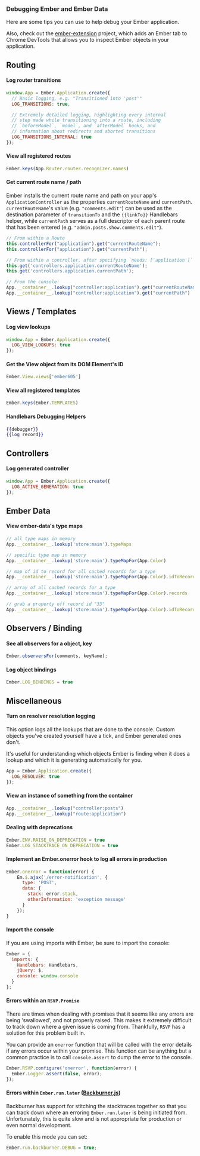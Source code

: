 ### Debugging Ember and Ember Data

Here are some tips you can use to help debug your Ember application.

Also, check out the
[ember-extension](https://github.com/tildeio/ember-extension)
project, which adds an Ember tab to Chrome DevTools that allows you
to inspect Ember objects in your application.

## Routing

#### Log router transitions

```javascript
window.App = Ember.Application.create({
  // Basic logging, e.g. "Transitioned into 'post'"
  LOG_TRANSITIONS: true, 

  // Extremely detailed logging, highlighting every internal
  // step made while transitioning into a route, including
  // `beforeModel`, `model`, and `afterModel` hooks, and
  // information about redirects and aborted transitions
  LOG_TRANSITIONS_INTERNAL: true
});
```

#### View all registered routes

```javascript
Ember.keys(App.Router.router.recognizer.names)
```

####  Get current route name / path

Ember installs the current route name and path on your
app's `ApplicationController` as the properties
`currentRouteName` and `currentPath`. `currentRouteName`'s
value (e.g. `"comments.edit"`) can be used as the destination parameter of 
`transitionTo` and the `{{linkTo}}` Handlebars helper, while 
`currentPath` serves as a full descriptor of each
parent route that has been entered (e.g.
`"admin.posts.show.comments.edit"`).

```javascript
// From within a Route
this.controllerFor("application").get("currentRouteName");
this.controllerFor("application").get("currentPath");

// From within a controller, after specifying `needs: ['application']`
this.get('controllers.application.currentRouteName');
this.get('controllers.application.currentPath');

// From the console:
App.__container__.lookup("controller:application").get("currentRouteName")
App.__container__.lookup("controller:application").get("currentPath")
```

## Views / Templates

#### Log view lookups

```javascript
window.App = Ember.Application.create({
  LOG_VIEW_LOOKUPS: true
});
```

#### Get the View object from its DOM Element's ID

```javascript
Ember.View.views['ember605']
```

#### View all registered templates

```javascript
Ember.keys(Ember.TEMPLATES)
```

#### Handlebars Debugging Helpers

```handlebars
{{debugger}}
{{log record}}
```

## Controllers

#### Log generated controller 

```javascript
window.App = Ember.Application.create({
  LOG_ACTIVE_GENERATION: true
});
```

## Ember Data

#### View ember-data's type maps

```javascript
// all type maps in memory
App.__container__.lookup('store:main').typeMaps 

// specific type map in memory
App.__container__.lookup('store:main').typeMapFor(App.Color)

// map of id to record for all cached records for a type
App.__container__.lookup('store:main').typeMapFor(App.Color).idToRecord

// array of all cached records for a type
App.__container__.lookup('store:main').typeMapFor(App.Color).records

// grab a property off record id "33"
App.__container__.lookup('store:main').typeMapFor(App.Color).idToRecord["33"].get('color')
```

## Observers / Binding

#### See all observers for a object, key

```javascript
Ember.observersFor(comments, keyName);
```

#### Log object bindings

```javascript
Ember.LOG_BINDINGS = true
```

## Miscellaneous

#### Turn on resolver resolution logging

This option logs all the lookups that are done to the console. Custom objects
you've created yourself have a tick, and Ember generated ones don't.

It's useful for understanding which objects Ember is finding when it does a lookup
and which it is generating automatically for you.

```javascript
App = Ember.Application.create({
  LOG_RESOLVER: true
});
```

#### View an instance of something from the container

```javascript
App.__container__.lookup("controller:posts")
App.__container__.lookup("route:application")
```

#### Dealing with deprecations

```javascript
Ember.ENV.RAISE_ON_DEPRECATION = true
Ember.LOG_STACKTRACE_ON_DEPRECATION = true
```


#### Implement an Ember.onerror hook to log all errors in production

```javascript
Ember.onerror = function(error) {
    Em.$.ajax('/error-notification', {
      type: 'POST',
      data: {
        stack: error.stack,
        otherInformation: 'exception message'
      }
    });
}
```

#### Import the console

If you are using imports with Ember, be sure to import the console:

```javascript
Ember = {
  imports: {
    Handlebars: Handlebars,
    jQuery: $,
    console: window.console
  }
};
```

#### Errors within an `RSVP.Promise`

There are times when dealing with promises that it seems like any errors
are being 'swallowed', and not properly raised. This makes it extremely
difficult to track down where a given issue is coming from. Thankfully,
`RSVP` has a solution for this problem built in.

You can provide an `onerror` function that will be called with the error
details if any errors occur within your promise. This function can be anything
but a common practice is to call `console.assert` to dump the error to the
console.

```javascript
Ember.RSVP.configure('onerror', function(error) {
  Ember.Logger.assert(false, error);
});
```

#### Errors within `Ember.run.later` ([Backburner.js](https://github.com/ebryn/backburner.js))

Backburner has support for stitching the stacktraces together so that you can
track down where an erroring `Ember.run.later` is being initiated from. Unfortunately,
this is quite slow and is not appropriate for production or even normal development.

To enable this mode you can set:

```javascript
Ember.run.backburner.DEBUG = true;
```
